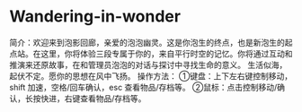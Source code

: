 # Wandering-in-wonder
简介：欢迎来到泡影回廊，亲爱的泡泡幽灵。这是你泡生的终点，也是新泡生的起点站。在这里，你将体验三段专属于你的，来自平行时空的记忆。你将通过互动和推演来还原故事，在和管理员泡泡的对话与探讨中寻找生命的意义。 生活似海，起伏不定。愿你的思想在风中飞扬。  操作方法： ①键盘：上下左右键控制移动，shift 加速，空格/回车确认，esc 查看物品/存档等。 ②鼠标：点击控制移动/确认，长按快进，右键查看物品/存档等。
